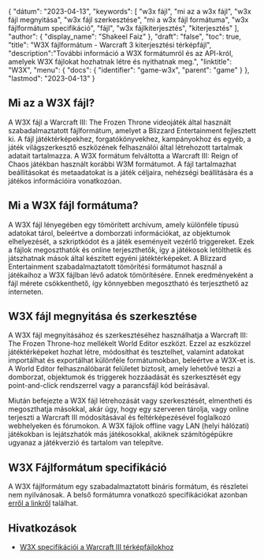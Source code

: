 {
"dátum": "2023-04-13",
  "keywords": [
"w3x fájl",
"mi az a w3x fájl",
"w3x fájl megnyitása",
"w3x fájl szerkesztése",
"mi a w3x fájl formátuma",
"w3x fájlformátum specifikáció",
"fájl",
"w3x fájlkiterjesztés",
"kiterjesztés"
],
  "author": {
"display_name": "Shakeel Faiz"
},
"draft": "false",
"toc": true,
"title": "W3X fájlformátum - Warcraft 3 kiterjesztési térképfájl",
  "description":"További információ a W3X formátumról és az API-król, amelyek W3X fájlokat hozhatnak létre és nyithatnak meg.",
  "linktitle": "W3X",
  "menu": {
    "docs": {
      "identifier": "game-w3x",
      "parent": "game"
}
},
"lastmod": "2023-04-13"
}

## Mi az a W3X fájl?

A W3X fájl a Warcraft III: The Frozen Throne videojáték által használt szabadalmaztatott fájlformátum, amelyet a Blizzard Entertainment fejlesztett ki. A fájl játéktérképekhez, forgatókönyvekhez, kampányokhoz és egyéb, a játék világszerkesztő eszközének felhasználói által létrehozott tartalmak adatait tartalmazza. A W3X formátum felváltotta a Warcraft III: Reign of Chaos játékban használt korábbi W3M formátumot. A fájl tartalmazhat beállításokat és metaadatokat is a játék céljaira, nehézségi beállítására és a játékos információira vonatkozóan.

## Mi a W3X fájl formátuma?

A W3X fájl lényegében egy tömörített archívum, amely különféle típusú adatokat tárol, beleértve a domborzati információkat, az objektumok elhelyezését, a szkriptkódot és a játék eseményeit vezérlő triggereket. Ezek a fájlok megoszthatók és online terjeszthetők, így a játékosok letölthetik és játszhatnak mások által készített egyéni játéktérképeket. A Blizzard Entertainment szabadalmaztatott tömörítési formátumot használ a játékaihoz a W3X fájlban lévő adatok tömörítésére. Ennek eredményeként a fájl mérete csökkenthető, így könnyebben megosztható és terjeszthető az interneten.

## W3X fájl megnyitása és szerkesztése

A W3X fájl megnyitásához és szerkesztéséhez használhatja a Warcraft III: The Frozen Throne-hoz mellékelt World Editor eszközt. Ezzel az eszközzel játéktérképeket hozhat létre, módosíthat és tesztelhet, valamint adatokat importálhat és exportálhat különféle formátumokban, beleértve a W3X-et is. A World Editor felhasználóbarát felületet biztosít, amely lehetővé teszi a domborzat, objektumok és triggerek hozzáadását és szerkesztését egy point-and-click rendszerrel vagy a parancsfájl kód beírásával.

Miután befejezte a W3X fájl létrehozását vagy szerkesztését, elmentheti és megoszthatja másokkal, akár úgy, hogy egy szerveren tárolja, vagy online terjeszti a Warcraft III módosításával és feltérképezésével foglalkozó webhelyeken és fórumokon. A W3X fájlok offline vagy LAN (helyi hálózati) játékokban is lejátszhatók más játékosokkal, akiknek számítógépükre ugyanaz a játékverzió és tartalom van telepítve.

## W3X Fájlformátum specifikáció

A W3X fájlformátum egy szabadalmaztatott bináris formátum, és részletei nem nyilvánosak. A belső formátumra vonatkozó specifikációkat azonban [erről a linkről](http://www.wc3-project.ag.vu/w3m-specs.html) találhat.


## Hivatkozások
* [W3X specifikációi a Warcraft III térképfájlokhoz](http://www.wc3-project.ag.vu/w3m-specs.html)


